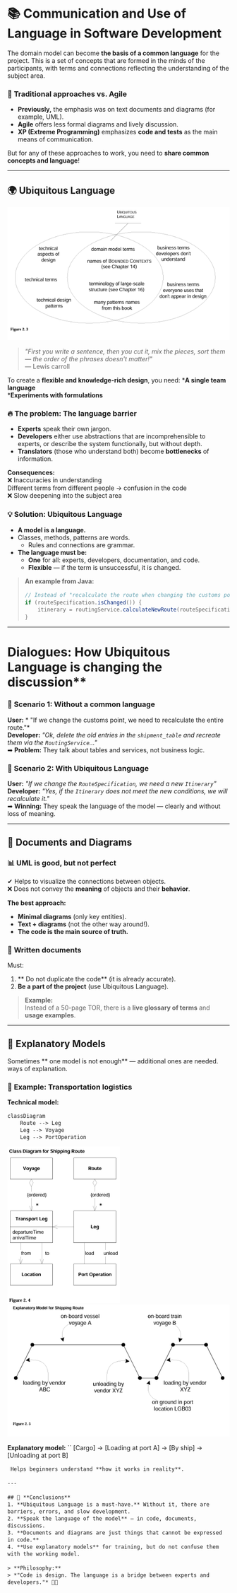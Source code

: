# 📚 **Communication and Use of Language in Software Development**  

The domain model can become **the basis of a common language** for the project. This is a set of concepts that are formed in the minds of the participants, with terms and connections reflecting the understanding of the subject area.  

### 🔹 **Traditional approaches vs. Agile**  
- **Previously,** the emphasis was on text documents and diagrams (for example, UML).  
- **Agile** offers less formal diagrams and lively discussion.  
- **XP (Extreme Programming)** emphasizes **code and tests** as the main means of communication.  

But for any of these approaches to work, you need to **share common concepts and language**!  

---  

## 🌍 **Ubiquitous Language**  
![Ubiquitous Language](images/image.png)

> *"First you write a sentence, then you cut it, mix the pieces, sort them — the order of the phrases doesn't matter!"*  
> — Lewis carroll  

To create a **flexible and knowledge-rich design**, you need:
***A single team language**  
***Experiments with formulations**  

### 🔥 **The problem: The language barrier**  
- **Experts** speak their own jargon.  
- **Developers** either use abstractions that are incomprehensible to experts, or describe the system functionally, but without depth.  
- **Translators** (those who understand both) become **bottlenecks** of information.  

**Consequences:**  
❌ Inaccuracies in understanding  
 Different terms from different people → confusion in the code  
❌ Slow deepening into the subject area  

### 💡 **Solution: Ubiquitous Language**  
- **A model is a language.**
- Classes, methods, patterns are words.  
  - Rules and connections are grammar.  
- **The language must be:**  
  - **One** for all: experts, developers, documentation, and code.  
  - **Flexible** — if the term is unsuccessful, it is changed.  

> **An example from Java:**  
> ```java  
> // Instead of "recalculate the route when changing the customs point"  
> if (routeSpecification.isChanged()) {  
>     itinerary = routingService.calculateNewRoute(routeSpecification);  
> }  
> ```  

---  

# Dialogues: How Ubiquitous Language is changing the discussion**  

### 📍 **Scenario 1: Without a common language**  
**User:** * "If we change the customs point, we need to recalculate the entire route."*  
**Developer:** *"Ok, delete the old entries in the `shipment_table` and recreate them via the `RoutingService`..."*  
➡ **Problem:** They talk about tables and services, not business logic.  

### 📍 **Scenario 2: With Ubiquitous Language**  
**User:** *"If we change the `RouteSpecification`, we need a new `Itinerary`"*  
**Developer:** *"Yes, if the `Itinerary` does not meet the new conditions, we will recalculate it."*  
➡ **Winning:** They speak the language of the model — clearly and without loss of meaning.  

---  

## 📝 **Documents and Diagrams**  

### 📊 **UML is good, but not perfect**  
✔ Helps to visualize the connections between objects.  
❌ Does not convey the **meaning** of objects and their **behavior**.  

**The best approach:**  
- **Minimal diagrams** (only key entities).  
- **Text + diagrams** (not the other way around!).  
- **The code is the main source of truth.**  

### 📄 **Written documents**  
Must:
1. ** Do not duplicate the code** (it is already accurate).  
2. **Be a part of the project** (use Ubiquitous Language).  

> **Example:**  
> Instead of a 50-page TOR, there is a **live glossary of terms** and **usage examples**.  

---  

## 🎨 **Explanatory Models**  

Sometimes ** one model is not enough** — additional ones are needed. ways of explanation.  

### 🚢 **Example: Transportation logistics**  
**Technical model:**  
```mermaid  
classDiagram  
    Route --> Leg  
    Leg --> Voyage  
    Leg --> PortOperation  
```
![alt text](images/2.png)
![alt text](images/1.png)

**Explanatory model:**
``
[Cargo] → [Loading at port A] → [By ship] → [Unloading at port B]  
```  
 Helps beginners understand **how it works in reality**.  

---  

## 🚀 **Conclusions**  
1. **Ubiquitous Language is a must-have.** Without it, there are barriers, errors, and slow development.  
2. **Speak the language of the model** — in code, documents, discussions.  
3. **Documents and diagrams are just things that cannot be expressed in code.**  
4. **Use explanatory models** for training, but do not confuse them with the working model.  

> **Philosophy:**  
> *"Code is design. The language is a bridge between experts and developers."* 💬✨  

